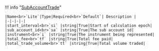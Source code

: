 !!! info "[SubAccountTrade](/../../schemas/sub_account_trade)"
    <br>

    |Name<br>`Lite`|Type|Required<br>`Default`| Description |
    |-|-|-|-|
    |start_interval<br>`si` |string|True|Start of calculation epoch|
    |sub_account_id<br>`sa` |string|True|The sub account id|
    |instrument<br>`i` |string|True|The instrument being represented|
    |total_fee<br>`tf` |string|True|Total fee paid|
    |total_trade_volume<br>`tt` |string|True|Total volume traded|
